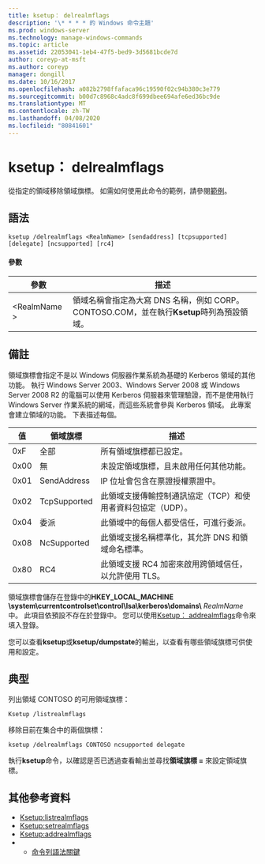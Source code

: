 ```yaml
---
title: ksetup： delrealmflags
description: '\* * * * 的 Windows 命令主題'
ms.prod: windows-server
ms.technology: manage-windows-commands
ms.topic: article
ms.assetid: 22053041-1eb4-47f5-bed9-3d5681bcde7d
author: coreyp-at-msft
ms.author: coreyp
manager: dongill
ms.date: 10/16/2017
ms.openlocfilehash: a082b2798ffafaca96c19590f02c94b380c3e779
ms.sourcegitcommit: b00d7c8968c4adc8f699dbee694afe6ed36bc9de
ms.translationtype: MT
ms.contentlocale: zh-TW
ms.lasthandoff: 04/08/2020
ms.locfileid: "80841601"
---
```

# <a name="ksetupdelrealmflags"></a>ksetup： delrealmflags



從指定的領域移除領域旗標。  如需如何使用此命令的範例，請參閱[範例](#BKMK_Examples)。

## <a name="syntax"></a>語法

```
ksetup /delrealmflags <RealmName> [sendaddress] [tcpsupported] [delegate] [ncsupported] [rc4]
```

#### <a name="parameters"></a>參數

|參數|描述|
|---------|-----------|
|\<RealmName >|領域名稱會指定為大寫 DNS 名稱，例如 CORP。CONTOSO.COM，並在執行**Ksetup**時列為預設領域。|

## <a name="remarks"></a>備註

領域旗標會指定不是以 Windows 伺服器作業系統為基礎的 Kerberos 領域的其他功能。 執行 Windows Server 2003、Windows Server 2008 或 Windows Server 2008 R2 的電腦可以使用 Kerberos 伺服器來管理驗證，而不是使用執行 Windows Server 作業系統的網域，而這些系統會參與 Kerberos 領域。 此專案會建立領域的功能。 下表描述每個。

|值|領域旗標|描述|
|-----|----------|-----------|
|0xF|全部|所有領域旗標都已設定。|
|0x00|無|未設定領域旗標，且未啟用任何其他功能。|
|0x01|SendAddress|IP 位址會包含在票證授權票證中。|
|0x02|TcpSupported|此領域支援傳輸控制通訊協定（TCP）和使用者資料包協定（UDP）。|
|0x04|委派|此領域中的每個人都受信任，可進行委派。|
|0x08|NcSupported|此領域支援名稱標準化，其允許 DNS 和領域命名標準。|
|0x80|RC4|此領域支援 RC4 加密來啟用跨領域信任，以允許使用 TLS。|

領域旗標會儲存在登錄中的**HKEY_LOCAL_MACHINE \system\currentcontrolset\control\lsa\kerberos\domains\\** <em>RealmName</em>中。 此項目依預設不存在於登錄中。 您可以使用[Ksetup： addrealmflags](ksetup-addrealmflags.md)命令來填入登錄。

您可以查看**ksetup**或**ksetup/dumpstate**的輸出，以查看有哪些領域旗標可供使用和設定。

## <a name="examples"></a><a name=BKMK_Examples></a>典型

列出領域 CONTOSO 的可用領域旗標：
```
Ksetup /listrealmflags
```
移除目前在集合中的兩個旗標：
```
ksetup /delrealmflags CONTOSO ncsupported delegate
```
執行**ksetup**命令，以確認是否已透過查看輸出並尋找**領域旗標 =** 來設定領域旗標。

## <a name="additional-references"></a>其他參考資料

-   [Ksetup:listrealmflags](ksetup-listrealmflags.md)
-   [Ksetup:setrealmflags](ksetup-setrealmflags.md)
-   [Ksetup:addrealmflags](ksetup-addrealmflags.md)
-   - [命令列語法關鍵](command-line-syntax-key.md)